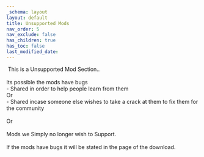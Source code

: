 ```yaml
---
_schema: layout
layout: default
title: Unsupported Mods
nav_order: 5
nav_exclude: false
has_children: true
has_toc: false
last_modified_date:
---
```

&nbsp;This is a Unsupported Mod Section..<br><br>Its possible the mods have bugs<br>\- Shared in order to help people learn from them<br>Or<br>\- Shared incase someone else wishes to take a crack at them to fix them for the community<br><br>Or<br><br>Mods we Simply no longer wish to Support.<br><br>If the mods have bugs it will be stated in the page of the download.